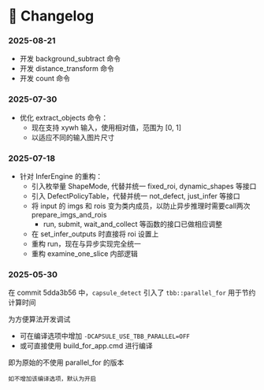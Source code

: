 # 📑 Changelog

### 2025-08-21

- 开发 background_subtract 命令
- 开发 distance_transform 命令
- 开发 count 命令

### 2025-07-30

- 优化 extract_objects 命令：
    - 现在支持 xywh 输入，使用相对值，范围为 [0, 1]
    - 以适应不同的输入图片尺寸

### 2025-07-18

- 针对 InferEngine 的重构：
    - 引入枚举量 ShapeMode, 代替并统一 fixed_roi, dynamic_shapes 等接口
    - 引入 DefectPolicyTable，代替并统一 not_defect, just_infer 等接口
    - 将 input 的 imgs 和 rois 变为类内成员，以防止异步推理时需要call两次 prepare_imgs_and_rois
        - run, submit, wait_and_collect 等函数的接口已做相应调整
    - 在 set_infer_outputs 时直接将 roi 设置上
    - 重构 run，现在与异步实现完全统一
    - 重构 examine_one_slice 内部逻辑

### 2025-05-30

在 commit 5dda3b56 中，`capsule_detect` 引入了 `tbb::parallel_for` 用于节约计算时间

为方便算法开发调试 

- 可在编译选项中增加 `-DCAPSULE_USE_TBB_PARALLEL=OFF`
- 或可直接使用 build_for_app.cmd 进行编译

即为原始的不使用 parallel_for 的版本

```{note}
如不增加该编译选项，默认为开启
```
